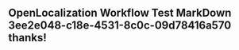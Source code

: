 <properties
ms.topic="hero-topic"
ms.test1="hero-topic"
ms.test2="test"/>


## OpenLocalization Workflow Test MarkDown 3ee2e048-c18e-4531-8c0c-09d78416a570 thanks!



<!--HONumber=Jul16_HO2-->


